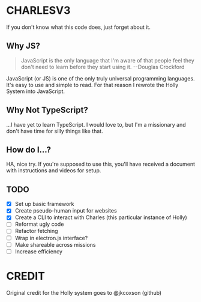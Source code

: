 
# CHARLESV3

If you don't know what this code does, just forget about it. 

## Why JS?

> JavaScript is the only language that I'm aware of that people feel they don't need to learn before they start using it. --Douglas Crockford

JavaScript (or JS) is one of the only truly universal programming languages. It's easy to use and simple to read. For that reason I rewrote the Holly System into JavaScript.

## Why Not TypeScript?

...I have yet to learn TypeScript. I would love to, but I'm a missionary and don't have time for silly things like that.

## How do I...?

HA, nice try. If you're supposed to use this, you'll have received a document with instructions and videos for setup. 

## TODO

- [x] Set up basic framework
- [x] Create pseudo-human input for websites
- [x] Create a CLI to interact with Charles (this particular instance of Holly)
- [ ] Reformat ugly code
- [ ] Refactor fetching
- [ ] Wrap in electron.js interface?
- [ ] Make shareable across missions
- [ ] Increase efficiency

# CREDIT

Original credit for the Holly system goes to @jkcoxson (github)